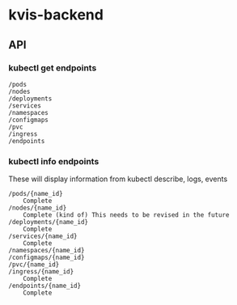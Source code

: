 # kvis-backend

## API 

### kubectl get endpoints

    /pods
    /nodes
    /deployments
    /services
    /namespaces
    /configmaps
    /pvc
    /ingress
    /endpoints

### kubectl info endpoints

These will display information from kubectl describe, logs, events

    /pods/{name_id}
        Complete
    /nodes/{name_id}
        Complete (kind of) This needs to be revised in the future
    /deployments/{name_id}
        Complete
    /services/{name_id}
        Complete
    /namespaces/{name_id}
    /configmaps/{name_id}
    /pvc/{name_id}
    /ingress/{name_id}
        Complete
    /endpoints/{name_id}
        Complete 